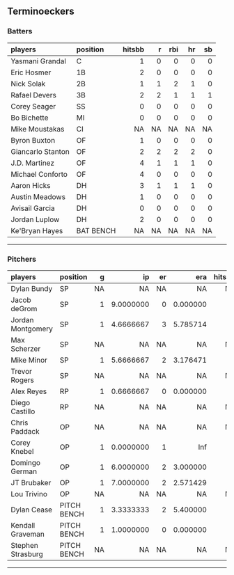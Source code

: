 ## Terminoeckers

### Batters

 
|players           |position  | hitsbb|  r| rbi| hr| sb| 
|:-----------------|:---------|------:|--:|---:|--:|--:| 
|Yasmani Grandal   |C         |      1|  0|   0|  0|  0| 
|Eric Hosmer       |1B        |      2|  0|   0|  0|  0| 
|Nick Solak        |2B        |      1|  1|   2|  1|  0| 
|Rafael Devers     |3B        |      2|  2|   1|  1|  1| 
|Corey Seager      |SS        |      0|  0|   0|  0|  0| 
|Bo Bichette       |MI        |      0|  0|   0|  0|  0| 
|Mike Moustakas    |CI        |     NA| NA|  NA| NA| NA| 
|Byron Buxton      |OF        |      1|  0|   0|  0|  0| 
|Giancarlo Stanton |OF        |      2|  2|   2|  2|  0| 
|J.D. Martinez     |OF        |      4|  1|   1|  1|  0| 
|Michael Conforto  |OF        |      4|  0|   0|  0|  0| 
|Aaron Hicks       |DH        |      3|  1|   1|  1|  0| 
|Austin Meadows    |DH        |      1|  0|   0|  0|  0| 
|Avisail Garcia    |DH        |      0|  0|   0|  0|  0| 
|Jordan Luplow     |DH        |      2|  0|   0|  0|  0| 
|Ke'Bryan Hayes    |BAT BENCH |     NA| NA|  NA| NA| NA| 


* * *

### Pitchers

 
|players           |position    |  g|        ip| er|      era| hitsbb|      whip| so|  w| sv| 
|:-----------------|:-----------|--:|---------:|--:|--------:|------:|---------:|--:|--:|--:| 
|Dylan Bundy       |SP          | NA|        NA| NA|       NA|     NA|        NA| NA| NA| NA| 
|Jacob deGrom      |SP          |  1| 9.0000000|  0| 0.000000|      2| 0.2222222| 15|  1|  0| 
|Jordan Montgomery |SP          |  1| 4.6666667|  3| 5.785714|      7| 1.5000000|  5|  0|  0| 
|Max Scherzer      |SP          | NA|        NA| NA|       NA|     NA|        NA| NA| NA| NA| 
|Mike Minor        |SP          |  1| 5.6666667|  2| 3.176471|      6| 1.0588235|  9|  1|  0| 
|Trevor Rogers     |SP          | NA|        NA| NA|       NA|     NA|        NA| NA| NA| NA| 
|Alex Reyes        |RP          |  1| 0.6666667|  0| 0.000000|      2| 3.0000000|  2|  0|  1| 
|Diego Castillo    |RP          | NA|        NA| NA|       NA|     NA|        NA| NA| NA| NA| 
|Chris Paddack     |OP          | NA|        NA| NA|       NA|     NA|        NA| NA| NA| NA| 
|Corey Knebel      |OP          |  1| 0.0000000|  1|      Inf|      1|       Inf|  0|  0|  0| 
|Domingo German    |OP          |  1| 6.0000000|  2| 3.000000|      8| 1.3333333|  6|  1|  0| 
|JT Brubaker       |OP          |  1| 7.0000000|  2| 2.571429|      5| 0.7142857|  5|  0|  0| 
|Lou Trivino       |OP          | NA|        NA| NA|       NA|     NA|        NA| NA| NA| NA| 
|Dylan Cease       |PITCH BENCH |  1| 3.3333333|  2| 5.400000|      6| 1.8000000|  5|  0|  0| 
|Kendall Graveman  |PITCH BENCH |  1| 1.0000000|  0| 0.000000|      0| 0.0000000|  2|  0|  0| 
|Stephen Strasburg |PITCH BENCH | NA|        NA| NA|       NA|     NA|        NA| NA| NA| NA| 


* * *


